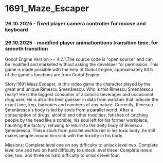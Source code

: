 # 1691_Maze_Escaper

<h3>26.10.2025 - fixed player camera controller for mouse and keyboard</h3>
<h3>26.10.2025 - modified player animationtions transition time, for smooth transition</h3>

Godot Engine Version >= 4.2.1.The source code is "open source" and can be modified and marketed without asking the developer for permission. This game is made possible with the help of Godot Engine, approximately 80% of the game's functions are from Godot Engine.

Story:1691 Maze Escaper, in this video game the character played by the great and unique Rimescu Şmenărescu. Who is this Rimescu Şmenărescu really? He is the biggest consumer of alcoholic beverages and occasional drug user. He is also the best guesser in data from watches that indicate the exact time, knp, barcodes and numbers of any nature. Currently, Rimescu Şmenărescu's body is led by souls from a parallel world. After a consumption of drugs, alcohol and other toxicities, fetishes of catching people by the head like a zombie, his soul left for his former workplace, haunting the factory, refusing to return to the deity body of Rimescu Şmenărescu. These souls from parallel worlds riot in his toxic body, he still makes people around him sick with the toxicity in his body.

Missions: Complete level one on any difficulty to unlock level two.
Complete level one and two on hard difficulty to unlock level three.
Complete levels one, two, and three on hard difficulty to unlock level four.
